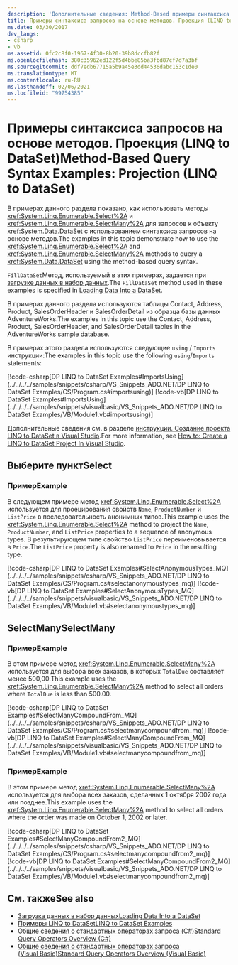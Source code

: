 ```yaml
---
description: 'Дополнительные сведения: Method-Based примеры синтаксиса запросов: проекция (LINQ to DataSet)'
title: Примеры синтаксиса запросов на основе методов. Проекция (LINQ to DataSet)
ms.date: 03/30/2017
dev_langs:
- csharp
- vb
ms.assetid: 0fc2c8f0-1967-4f30-8b20-39b8dccfb82f
ms.openlocfilehash: 380c35962ed122f5d4bbe85ba3fbd87cf7d7a3bf
ms.sourcegitcommit: ddf7edb67715a5b9a45e3dd44536dabc153c1de0
ms.translationtype: MT
ms.contentlocale: ru-RU
ms.lasthandoff: 02/06/2021
ms.locfileid: "99754385"
---
```

# <a name="method-based-query-syntax-examples-projection-linq-to-dataset"></a><span data-ttu-id="a1561-103">Примеры синтаксиса запросов на основе методов. Проекция (LINQ to DataSet)</span><span class="sxs-lookup"><span data-stu-id="a1561-103">Method-Based Query Syntax Examples: Projection (LINQ to DataSet)</span></span>

<span data-ttu-id="a1561-104">В примерах данного раздела показано, как использовать методы <xref:System.Linq.Enumerable.Select%2A> и <xref:System.Linq.Enumerable.SelectMany%2A> для запросов к объекту <xref:System.Data.DataSet> с использованием синтаксиса запросов на основе методов.</span><span class="sxs-lookup"><span data-stu-id="a1561-104">The examples in this topic demonstrate how to use the <xref:System.Linq.Enumerable.Select%2A> and <xref:System.Linq.Enumerable.SelectMany%2A> methods to query a <xref:System.Data.DataSet> using the method-based query syntax.</span></span>  
  
 <span data-ttu-id="a1561-105">`FillDataSet`Метод, используемый в этих примерах, задается при [загрузке данных в набор данных](loading-data-into-a-dataset.md).</span><span class="sxs-lookup"><span data-stu-id="a1561-105">The `FillDataSet` method used in these examples is specified in [Loading Data Into a DataSet](loading-data-into-a-dataset.md).</span></span>  
  
 <span data-ttu-id="a1561-106">В примерах данного раздела используются таблицы Contact, Address, Product, SalesOrderHeader и SalesOrderDetail из образца базы данных AdventureWorks.</span><span class="sxs-lookup"><span data-stu-id="a1561-106">The examples in this topic use the Contact, Address, Product, SalesOrderHeader, and SalesOrderDetail tables in the AdventureWorks sample database.</span></span>  
  
 <span data-ttu-id="a1561-107">В примерах этого раздела используются следующие `using` / `Imports` инструкции:</span><span class="sxs-lookup"><span data-stu-id="a1561-107">The examples in this topic use the following `using`/`Imports` statements:</span></span>  
  
 [!code-csharp[DP LINQ to DataSet Examples#ImportsUsing](../../../../samples/snippets/csharp/VS_Snippets_ADO.NET/DP LINQ to DataSet Examples/CS/Program.cs#importsusing)]
 [!code-vb[DP LINQ to DataSet Examples#ImportsUsing](../../../../samples/snippets/visualbasic/VS_Snippets_ADO.NET/DP LINQ to DataSet Examples/VB/Module1.vb#importsusing)]  
  
 <span data-ttu-id="a1561-108">Дополнительные сведения см. в разделе [инструкции. Создание проекта LINQ to DataSet в Visual Studio](how-to-create-a-linq-to-dataset-project-in-vs.md).</span><span class="sxs-lookup"><span data-stu-id="a1561-108">For more information, see [How to: Create a LINQ to DataSet Project In Visual Studio](how-to-create-a-linq-to-dataset-project-in-vs.md).</span></span>  
  
## <a name="select"></a><span data-ttu-id="a1561-109">Выберите пункт</span><span class="sxs-lookup"><span data-stu-id="a1561-109">Select</span></span>  
  
### <a name="example"></a><span data-ttu-id="a1561-110">Пример</span><span class="sxs-lookup"><span data-stu-id="a1561-110">Example</span></span>  

 <span data-ttu-id="a1561-111">В следующем примере метод <xref:System.Linq.Enumerable.Select%2A> используется для проецирования свойств `Name`, `ProductNumber` и `ListPrice` в последовательность анонимных типов.</span><span class="sxs-lookup"><span data-stu-id="a1561-111">This example uses the <xref:System.Linq.Enumerable.Select%2A> method to project the `Name`, `ProductNumber`, and `ListPrice` properties to a sequence of anonymous types.</span></span>  <span data-ttu-id="a1561-112">В результирующем типе свойство `ListPrice` переименовывается в `Price`.</span><span class="sxs-lookup"><span data-stu-id="a1561-112">The `ListPrice` property is also renamed to `Price` in the resulting type.</span></span>  
  
 [!code-csharp[DP LINQ to DataSet Examples#SelectAnonymousTypes_MQ](../../../../samples/snippets/csharp/VS_Snippets_ADO.NET/DP LINQ to DataSet Examples/CS/Program.cs#selectanonymoustypes_mq)]
 [!code-vb[DP LINQ to DataSet Examples#SelectAnonymousTypes_MQ](../../../../samples/snippets/visualbasic/VS_Snippets_ADO.NET/DP LINQ to DataSet Examples/VB/Module1.vb#selectanonymoustypes_mq)]  
  
## <a name="selectmany"></a><span data-ttu-id="a1561-113">SelectMany</span><span class="sxs-lookup"><span data-stu-id="a1561-113">SelectMany</span></span>  
  
### <a name="example"></a><span data-ttu-id="a1561-114">Пример</span><span class="sxs-lookup"><span data-stu-id="a1561-114">Example</span></span>  

 <span data-ttu-id="a1561-115">В этом примере метод <xref:System.Linq.Enumerable.SelectMany%2A> используется для выбора всех заказов, в которых `TotalDue` составляет менее 500,00.</span><span class="sxs-lookup"><span data-stu-id="a1561-115">This example uses the <xref:System.Linq.Enumerable.SelectMany%2A> method to select all orders where `TotalDue` is less than 500.00.</span></span>  
  
 [!code-csharp[DP LINQ to DataSet Examples#SelectManyCompoundFrom_MQ](../../../../samples/snippets/csharp/VS_Snippets_ADO.NET/DP LINQ to DataSet Examples/CS/Program.cs#selectmanycompoundfrom_mq)]
 [!code-vb[DP LINQ to DataSet Examples#SelectManyCompoundFrom_MQ](../../../../samples/snippets/visualbasic/VS_Snippets_ADO.NET/DP LINQ to DataSet Examples/VB/Module1.vb#selectmanycompoundfrom_mq)]  
  
### <a name="example"></a><span data-ttu-id="a1561-116">Пример</span><span class="sxs-lookup"><span data-stu-id="a1561-116">Example</span></span>  

 <span data-ttu-id="a1561-117">В этом примере метод <xref:System.Linq.Enumerable.SelectMany%2A> используется для выбора всех заказов, сделанных 1 октября 2002 года или позднее.</span><span class="sxs-lookup"><span data-stu-id="a1561-117">This example uses the <xref:System.Linq.Enumerable.SelectMany%2A> method to select all orders where the order was made on October 1, 2002 or later.</span></span>  
  
 [!code-csharp[DP LINQ to DataSet Examples#SelectManyCompoundFrom2_MQ](../../../../samples/snippets/csharp/VS_Snippets_ADO.NET/DP LINQ to DataSet Examples/CS/Program.cs#selectmanycompoundfrom2_mq)]
 [!code-vb[DP LINQ to DataSet Examples#SelectManyCompoundFrom2_MQ](../../../../samples/snippets/visualbasic/VS_Snippets_ADO.NET/DP LINQ to DataSet Examples/VB/Module1.vb#selectmanycompoundfrom2_mq)]  
  
## <a name="see-also"></a><span data-ttu-id="a1561-118">См. также</span><span class="sxs-lookup"><span data-stu-id="a1561-118">See also</span></span>

- [<span data-ttu-id="a1561-119">Загрузка данных в набор данных</span><span class="sxs-lookup"><span data-stu-id="a1561-119">Loading Data Into a DataSet</span></span>](loading-data-into-a-dataset.md)
- [<span data-ttu-id="a1561-120">Примеры LINQ to DataSet</span><span class="sxs-lookup"><span data-stu-id="a1561-120">LINQ to DataSet Examples</span></span>](linq-to-dataset-examples.md)
- [<span data-ttu-id="a1561-121">Общие сведения о стандартных операторах запроса (C#)</span><span class="sxs-lookup"><span data-stu-id="a1561-121">Standard Query Operators Overview (C#)</span></span>](../../../csharp/programming-guide/concepts/linq/standard-query-operators-overview.md)
- [<span data-ttu-id="a1561-122">Общие сведения о стандартных операторах запроса (Visual Basic)</span><span class="sxs-lookup"><span data-stu-id="a1561-122">Standard Query Operators Overview (Visual Basic)</span></span>](../../../visual-basic/programming-guide/concepts/linq/standard-query-operators-overview.md)
